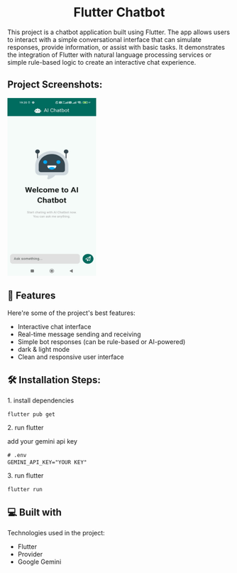 <h1 align="center" id="title">Flutter Chatbot</h1>

<p id="description">This project is a chatbot application built using Flutter. The app allows users to interact with a simple conversational interface that can simulate responses, provide information, or assist with basic tasks. It demonstrates the integration of Flutter with natural language processing services or simple rule-based logic to create an interactive chat experience.</p>

<h2>Project Screenshots:</h2>

  <img src="https://github.com/padukadafa/flutter_chatbot/blob/main/screenshots/screenshot1.jpeg?raw=true" alt="project-screenshot" width="200" height="400/">
<h2>🧐 Features</h2>

Here're some of the project's best features:

- Interactive chat interface
- Real-time message sending and receiving
- Simple bot responses (can be rule-based or AI-powered)
- dark & light mode
- Clean and responsive user interface

<h2>🛠️ Installation Steps:</h2>

<p>1. install dependencies</p>

```
flutter pub get
```

<p>2. run flutter</p>
<p>add your gemini api key</p>

```
# .env
GEMINI_API_KEY="YOUR KEY"
```

<p>3. run flutter</p>

```
flutter run
```

<h2>💻 Built with</h2>

Technologies used in the project:

- Flutter
- Provider
- Google Gemini
